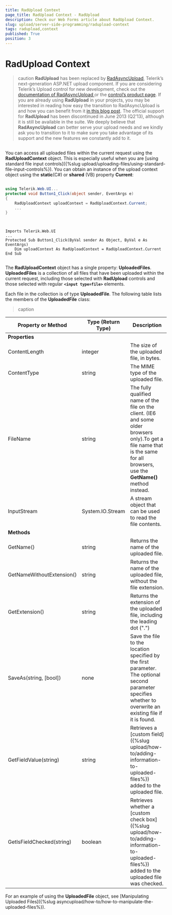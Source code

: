 ```yaml
---
title: RadUpload Context
page_title: RadUpload Context - RadUpload
description: Check our Web Forms article about RadUpload Context.
slug: upload/server-side-programming/radupload-context
tags: radupload,context
published: True
position: 3
---
```


# RadUpload Context



>caution  **RadUpload** has been replaced by [RadAsyncUpload](https://demos.telerik.com/aspnet-ajax/asyncupload/examples/overview/defaultcs.aspx), Telerik’s next-generation ASP.NET upload component. If you are considering Telerik’s Upload control for new development, check out the [documentation of RadAsyncUpload ](https://www.telerik.com/help/aspnet-ajax/asyncupload-overview.html) or the [control’s product page](https://www.telerik.com/products/aspnet-ajax/asyncupload.aspx). If you are already using **RadUpload** in your projects, you may be interested in reading how easy the transition to RadAsyncUpload is and how you can benefit from it [in this blog post](https://blogs.telerik.com/blogs/12-12-05/the-case-of-telerik-s-new-old-asp.net-ajax-upload-control-radasyncupload). The official support for **RadUpload** has been discontinued in June 2013 (Q2’13), although it is still be available in the suite. We deeply believe that **RadAsyncUpload** can better serve your upload needs and we kindly ask you to transition to it to make sure you take advantage of its support and the new features we constantly add to it.
>


## 

You can access all uploaded files within the current request using the **RadUploadContext** object. This is especially useful when you are [using standard file input controls]({%slug upload/uploading-files/using-standard-file-input-controls%}). You can obtain an instance of the upload context object using the **static**(C#) or **shared** (VB) property **Current**:





````C#
	     
using Telerik.Web.UI...
protected void Button1_Click(object sender, EventArgs e)
{  
    RadUploadContext uploadContext = RadUploadContext.Current;  
    ...
}
				
````
````VB.NET
	     
Imports Telerik.Web.UI
...
Protected Sub Button1_Click(ByVal sender As Object, ByVal e As EventArgs)
    Dim uploadContext As RadUploadContext = RadUploadContext.Current
End Sub
	
````


The **RadUploadContext** object has a single property: **UploadedFiles**. **UploadedFiles** is a collection of all files that have been uploaded within the current request, including those selected with **RadUpload** controls and those selected with regular **`<input type=file>`** elements.

Each file in the collection is of type **UploadedFile**. The following table lists the members of the **UploadedFile** class:


>caption  

| Property or Method | Type (Return Type) | Description |
| ------ | ------ | ------ |
| **Properties** |||
|ContentLength|integer|The size of the uploaded file, in bytes.|
|ContentType|string|The MIME type of the uploaded file.|
|FileName|string|The fully qualified name of the file on the client. (IE6 and some older browsers only).To get a file name that is the same for all browsers, use the **GetName()** method instead.|
|InputStream|System.IO.Stream|A stream object that can be used to read the file contents.|
| **Methods** |||
|GetName()|string|Returns the name of the uploaded file.|
|GetNameWithoutExtension()|string|Returns the name of the uploaded file, without the file extension.|
|GetExtension()|string|Returns the extension of the uploaded file, including the leading dot (".")|
|SaveAs(string, [bool])|none|Save the file to the location specified by the first parameter. The optional second parameter specifies whether to overwrite an existing file if it is found.|
|GetFieldValue(string)|string|Retrieves a [custom field]({%slug upload/how-to/adding-information-to-uploaded-files%}) added to the uploaded file.|
|GetIsFieldChecked(string)|boolean|Retrieves whether a [custom check box]({%slug upload/how-to/adding-information-to-uploaded-files%}) added to the uploaded file was checked.|

For an example of using the **UploadedFile** object, see [Manipulating Uploaded Files]({%slug asyncupload/how-to/how-to-manipulate-the-uploaded-files%}).
